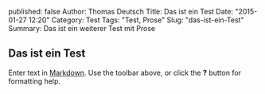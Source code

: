 published: false
Author: Thomas Deutsch
Title: Das ist ein Test
Date: "2015-01-27 12:20"
Category: Test
Tags: "Test, Prose"
Slug: "das-ist-ein-Test"
Summary: Das ist ein weiterer Test mit Prose

## Das ist ein Test

Enter text in [Markdown](http://daringfireball.net/projects/markdown/). Use the toolbar above, or click the **?** button for formatting help.
